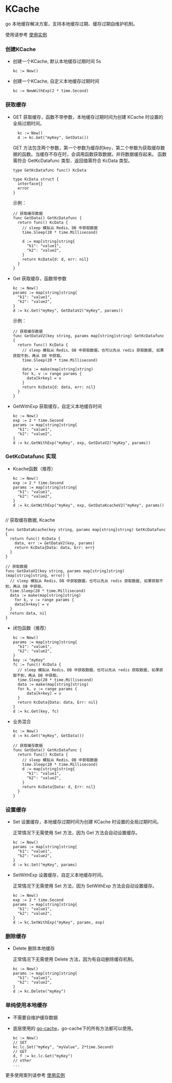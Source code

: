 # KCache
go 本地缓存解决方案，支持本地缓存过期、缓存过期自维护机制。

使用请参考 [使用实例](kcache_test.go)

### 创建KCache
- 创建一个KCache, 默认本地缓存过期时间 5s

  ```
  kc := New()
  ```


- 创建一个KCache, 自定义本地缓存过期时间

  ```
  kc := NewWithExp(2 * time.Second)
  ```

### 获取缓存
- GET 获取缓存，函数不带参数，本地缓存过期时间为创建 KCache 时设置的全局过期时间。

  ```
    kc := New()
    d := kc.Get("myKey", GetData())
  ```
    GET 方法包含两个参数，第一个参数为缓存的key，第二个参数为获取缓存数据的函数。当缓存不存在时，会调用函数获取数据，并将数据缓存起来。
    函数需符合 GetKcDatafunc 类型、返回值需符合 KcData 类型。
  ```
  type GetKcDatafunc func() KcData
  
  type KcData struct { 
    interface{} 
    error
  }
  ```
  
  示例：
  ```
  // 获取缓存数据
  func GetData() GetKcDatafunc {
    return func() KcData {
      // sleep 模拟从 Redis、DB 中获取数据
      time.Sleep(20 * time.Millisecond)
  
      d := map[string]string{
        "k1": "value1",
        "k2": "value2",
      }
      return KcData{d: d, err: nil}
    }
  }
  ```

- Get 获取缓存，函数带参数

  ```
  kc := New()
  params := map[string]string{
    "k1": "value1",
    "k2": "value2",
  }
  d := kc.Get("myKey", GetDataV2("myKey", params))
  ```
  
  示例：
  ```
  // 获取缓存数据
  func GetDataV2(key string, params map[string]string) GetKcDatafunc {
    return func() KcData {
      // sleep 模拟从 Redis、DB 中获取数据，也可以先从 redis 获取数据, 如果获取不到，再从 DB 中获取。
      time.Sleep(20 * time.Millisecond)
  
      data := make(map[string]string)
      for k, v := range params {
        data[k+key] = v
      }
      return KcData{d: data, err: nil}
    }
  }
  ```
    
- GetWithExp 获取缓存，自定义本地缓存时间

  ```
  kc := New() 
  exp := 2 * time.Second
  params := map[string]string{
    "k1": "value1",
    "k2": "value2",
  }
  d := kc.GetWithExp("myKey", exp, GetDataV2("myKey", params))
  ```

### GetKcDatafunc 实现
- Kcache函数（推荐）
  ```
  kc := New()
  exp := 2 * time.Second
  params := map[string]string{
    "k1": "value1",
    "k2": "value2",
  }
  d := kc.GetWithExp("myKey", exp, GetDataKcacheV2("myKey", params))
  ```
  ```

// 获取缓存数据, Kcache
  ```
  func GetDataKcache(key string, params map[string]string) GetKcDatafunc {
    return func() KcData {
      data, err := GetDataV2(key, params)
      return KcData{Data: data, Err: err}
    }
  }
  
  // 获取数据
  func GetDataV2(key string, params map[string]string) (map[string]string, error) {
    // sleep 模拟从 Redis、DB 中获取数据，也可以先从 redis 获取数据, 如果获取不到，再从 DB 中获取。
    time.Sleep(20 * time.Millisecond)
    data := make(map[string]string)
      for k, v := range params {
      data[k+key] = v
    }
    return data, nil
  }
  ```

- 闭包函数（推荐）
  ```
  kc := New()
  params := map[string]string{
    "k1": "value1",
    "k2": "value2",
  }
  key := "myKey"
  fc := func() KcData {
    // sleep 模拟从 Redis、DB 中获取数据，也可以先从 redis 获取数据, 如果获取不到，再从 DB 中获取。
    time.Sleep(20 * time.Millisecond)
    data := make(map[string]string)
    for k, v := range params {
        data[k+key] = v
    }
    return KcData{Data: data, Err: nil}
  }
  d := kc.Get(key, fc)
  ```

- 业务混合
  ```
  kc := New()
  d := kc.Get("myKey", GetData())
  ```
  ```
  // 获取缓存数据
  func GetData() GetKcDatafunc {
    return func() KcData {
      // sleep 模拟从 Redis、DB 中获取数据
      time.Sleep(20 * time.Millisecond)
      d := map[string]string{
        "k1": "value1",
        "k2": "value2",
      }
      return KcData{Data: d, Err: nil}
    }
  }
  ```
### 设置缓存
- Set 设置缓存，本地缓存过期时间为创建 KCache 时设置的全局过期时间。

  正常情况下无需使用 Set 方法，因为 Get 方法会自动设置缓存。

  ```
  kc := New()
  params := map[string]string{
    "k1": "value1",
    "k2": "value2",
  }
  d := kc.Set("myKey", params)
  ```

- SetWithExp 设置缓存，自定义本地缓存时间。

  正常情况下无需使用 Set 方法，因为 SetWithExp 方法会自动设置缓存。

  ```
  kc := New()
  exp := 2 * time.Second
  params := map[string]string{
    "k1": "value1",
    "k2": "value2",
  }
  d := kc.SetWithExp("myKey", params, exp)
  ```
  
### 删除缓存
- Delete 删除本地缓存

  正常情况下无需使用 Delete 方法，因为有自动删除缓存机制。

  ```
  kc := New()
  params := map[string]string{
    "k1": "value1",
    "k2": "value2",
  }
  d := kc.Delete("myKey")
  ```
  
### 单纯使用本地缓存

- 不需要自维护缓存数据
- 底层使用的 [go-cache](https://github.com/patrickmn/go-cache)，go-cache下的所有方法都可以使用。
  
  ```
  kc := New()
  // SET
  kc.lc.Set("myKey", "myValue", 2*time.Second)
  // GET
  d, f := kc.lc.Get("myKey")
  // other
  ...
  
  ```

更多使用案列请参考 [使用实例](kcache_test.go)
